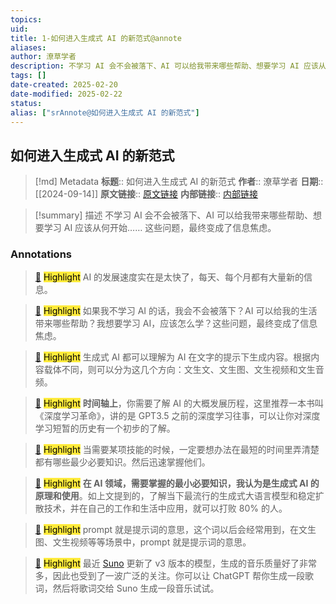 ```yaml
---
topics: 
uid: 
title: 1-如何进入生成式 AI 的新范式@annote
aliases: 
author: 潦草学者
description: 不学习 AI 会不会被落下、AI 可以给我带来哪些帮助、想要学习 AI 应该从何开始…… 这些问题，最终变成了信息焦虑。
tags: []
date-created: 2025-02-20
date-modified: 2025-02-22
status: 
alias: ["srAnnote@如何进入生成式 AI 的新范式"]
---
```


## 如何进入生成式 AI 的新范式

> [!md] Metadata
> **标题**:: 如何进入生成式 AI 的新范式
> **作者**:: 潦草学者
> **日期**:: [[2024-09-14]]
> **原文链接**:: [原文链接](https://sspai.com/post/88960)
> **内部链接**:: [内部链接](http://localhost:7026/unread/1)

> [!summary] 描述
> 不学习 AI 会不会被落下、AI 可以给我带来哪些帮助、想要学习 AI 应该从何开始…… 这些问题，最终变成了信息焦虑。

### Annotations

> [📌](<http://localhost:7026/reading/1#id=1726323551130>) <mark style="background-color: #ffeb3b">Highlight</mark>
> AI 的发展速度实在是太快了，每天、每个月都有大量新的信息。

> [📌](<http://localhost:7026/reading/1#id=1726322333453>) <mark style="background-color: #ffeb3b">Highlight</mark>
> 如果我不学习 AI 的话，我会不会被落下？AI 可以给我的生活带来哪些帮助？我想要学习 AI，应该怎么学？这些问题，最终变成了信息焦虑。

> [📌](<http://localhost:7026/reading/1#id=1726318118280>) <mark style="background-color: #ffeb3b">Highlight</mark>
> 生成式 AI 都可以理解为 AI 在文字的提示下生成内容。根据内容载体不同，则可以分为这几个方向：文生文、文生图、文生视频和文生音频。

> [📌](<http://localhost:7026/reading/1#id=1726403971044>) <mark style="background-color: #ffeb3b">Highlight</mark>
> **时间轴上**，你需要了解 AI 的大概发展历程，这里推荐一本书叫《深度学习革命》，讲的是 GPT3.5 之前的深度学习往事，可以让你对深度学习短暂的历史有一个初步的了解。

> [📌](<http://localhost:7026/reading/1#id=1726321428862>) <mark style="background-color: #ffeb3b">Highlight</mark>
> 当需要某项技能的时候，一定要想办法在最短的时间里弄清楚都有哪些最少必要知识。然后迅速掌握他们。

> [📌](<http://localhost:7026/reading/1#id=1726404395235>) <mark style="background-color: #ffeb3b">Highlight</mark>
> **在 AI 领域，需要掌握的最小必要知识，我认为是生成式 AI 的原理和使用**。如上文提到的，了解当下最流行的生成式大语言模型和稳定扩散技术，并在自己的工作和生活中应用，就可以打败 80% 的人。

> [📌](<http://localhost:7026/reading/1#id=1726321536501>) <mark style="background-color: #ffeb3b">Highlight</mark>
> prompt 就是提示词的意思，这个词以后会经常用到，在文生图、文生视频等等场景中，prompt 就是提示词的意思。

> [📌](<http://localhost:7026/reading/1#id=1726321694314>) <mark style="background-color: #ffeb3b">Highlight</mark>
> 最近 [Suno](https://sspai.com/link?target=https%3A%2F%2Fsuno.com%2F) 更新了 v3 版本的模型，生成的音乐质量好了非常多，因此也受到了一波广泛的关注。你可以让 ChatGPT 帮你生成一段歌词，然后将歌词交给 Suno 生成一段音乐试试。
